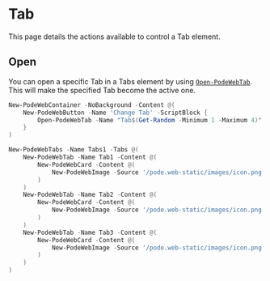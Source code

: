 # Tab

This page details the actions available to control a Tab element.

## Open

You can open a specific Tab in a Tabs element by using [`Open-PodeWebTab`](../../../Functions/Actions/Open-PodeWebTab). This will make the specified Tab become the active one.

```powershell
New-PodeWebContainer -NoBackground -Content @(
    New-PodeWebButton -Name 'Change Tab' -ScriptBlock {
        Open-PodeWebTab -Name "Tab$(Get-Random -Minimum 1 -Maximum 4)"
    }
)

New-PodeWebTabs -Name Tabs1 -Tabs @(
    New-PodeWebTab -Name Tab1 -Content @(
        New-PodeWebCard -Content @(
            New-PodeWebImage -Source '/pode.web-static/images/icon.png' -Alignment Center
        )
    )
    New-PodeWebTab -Name Tab2 -Content @(
        New-PodeWebCard -Content @(
            New-PodeWebImage -Source '/pode.web-static/images/icon.png' -Alignment Center
        )
    )
    New-PodeWebTab -Name Tab3 -Content @(
        New-PodeWebCard -Content @(
            New-PodeWebImage -Source '/pode.web-static/images/icon.png' -Alignment Center
        )
    )
)
```
